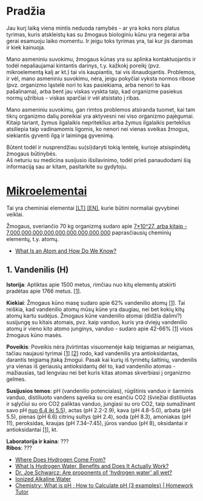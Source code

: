 # Pradžia

Jau kurį laiką viena mintis neduoda ramybės - ar yra koks nors platus tyrimas, kuris atskleistų kas su žmogaus biologiniu kūnu yra negerai arba gerai esamuoju laiko momentu. Ir jeigu toks tyrimas yra, tai kur jis daromas ir kiek kainuoja.  

Mano asmeniniu suvokimu, žmogaus kūnas yra su aplinka kontaktuojantis ir todėl nepaliaujamai kintantis darinys, t.y. kažkokį poreikį (pvz. mikroelementą kalį ar kt.) tai vis kaupiantis, tai vis išnaudojantis. Problemos, ir vėl, mano asmeniniu suvokimu, nėra, jeigu pokyčiai vyksta normos ribose (pvz. organizmo ląstelė nori to kas pasiekiama, arba nenori to kas pašalinama), arba bent jau viskas vyskta taip, kad organizme pasiekus normų užribius - viskas sparčiai ir vėl atsistato į ribas.  

Mano asmeniniu suvokimu, gan rimtos problemos atsiranda tuomet, kai tam tikrų organizmo dalių poreikiai yra aktyvesni nei viso organizmo pajėgumai. Kitaip tariant, žymus ilgalaikis nepriteklius arba žymus ilgalaikis perteklius atsiliepia taip vadinamomis ligomis, ko nenori nei vienas sveikas žmogus, siekiantis gyventi ilgą ir laimingą gyvenimą.  

Būtent todėl ir nusprendžiau su(si)daryti tokią lentelę, kurioje atsispindėtų žmogaus būtinybės.  
Aš neturiu su medicina susijusio išsilavinimo, todėl prieš panaudodami šią informaciją sau ar kitam, pasitarkite su gydytoju.  

# [Mikroelementai](https://www.ligos.lt/lt/terminai/mikroelementai/1770/) 

Tai yra cheminiai elementai [\[LT\]](https://lt.wikipedia.org/wiki/Periodin%C4%97_element%C5%B3_lentel%C4%97) [\[EN\]](https://en.wikipedia.org/wiki/Periodic_table), kurie būtini normaliai gyvybinei veiklai. 

Žmogaus, sveriančio 70 kg organizmą sudaro apie [7*10^27, arba kitaip - 7,000,000,000,000,000,000,000,000,000](https://education.jlab.org/qa/mathatom_04.html) paprasčiausių cheminių elementų, t.y. atomų. 

- [What Is an Atom and How Do We Know?](https://www.youtube.com/watch?v=LhveTGblGHY)



## 1. Vandenilis (H)

**Istorija**: Aptiktas apie 1500 metus, rimčiau nuo kitų elementų atskirti pradėtas apie 1766 metus. [\[1\]](https://en.wikipedia.org/wiki/Timeline_of_chemical_element_discoveries).  

**Kiekiai**: Žmogaus kūno masę sudaro apie 62% vandenilio atomų [\[1\]](https://en.wikipedia.org/wiki/Composition_of_the_human_body). Tai reiškia, kad vandenilio atomų mūsų kūne yra daugiau, nei bet kokių kitų atomų kartu sudėjus. Žmogaus kūne vandenilio atomai (didžia dalimi?) susijungę su kitais atomais, pvz. kaip vanduo, kuris yra dviejų vandenilio atomų ir vieno kito atomo junginys, vanduo - sudaro apie 42-66% [\[1\]](https://en.wikipedia.org/wiki/Composition_of_the_human_body) visos žmogaus kūno masės.  

**Poveikis**:
Poveikis nėra įtvirtintas visuomenėje kaip teigiamas ar neigiamas, tačiau naujausi tyrimai  [\[1\]](https://www.ncbi.nlm.nih.gov/pmc/articles/PMC5223313/) [\[2\]](https://pubmed.ncbi.nlm.nih.gov/17486089/) rodo, kad vandenilis yra antioksidantas, darantis teigiamą įtaką žmogui. Pasak kai kurių iš tyrinėtų šaltinių, vandenilis yra vienas iš geriausių antioksidantų dėl to, kad vandenilio atomas - mažiausias, tad lengviau nei bet kuris kitas atomas skverbiasi į organizmo gelmes.

**Susijusios temos**:
pH (vandenilio potencialas), rūgštinis vanduo ir šarminis vanduo, distiliuoto vandens sąveika su ore esančiu CO2 (šviežiai distiliuotas ir sąlyčiui su oro CO2 paliktas vanduo, jungiasi su oro CO2, taip sumažinant savo pH [nuo 6.4 iki 5.5](https://lt.wikipedia.org/wiki/Vandenilio_potencialas)), actas (pH 2.2-2.9), kava (pH 4.8-5.0), arbata (pH 5.5), pienas (pH 6.6) citrinų sultys (pH 2.4), soda (pH 8.3), amoniakas (pH 11), peroksidas, kraujas (pH 7.34–7.45), jūros vanduo (pH 8), oksidantai ir antioksidantai [\[1\]](https://en.wikipedia.org/wiki/Oxidizing_agent), kt.
  
**Laboratorija ir kaina**: ???  
**Ribos**:  ???  

- [Where Does Hydrogen Come From?](https://www.youtube.com/watch?v=Jro6uEaWfTg)
- [What Is Hydrogen Water, Benefits and Does It Actually Work?](https://www.youtube.com/watch?v=7ZO99UlkDNU)
- [Dr. Joe Schwarcz: Are proponents of 'hydrogen water' all wet?](https://www.youtube.com/watch?v=QERsU1Aq1Kw)
- [Ionized Alkaline Water](https://www.youtube.com/watch?v=6vWNmGHc6xs)
- [Chemistry: What is pH ; How to Calculate pH (3 examples) | Homework Tutor](https://www.youtube.com/watch?v=9NK2ZQnhoCI)



